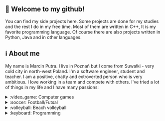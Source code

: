 ## :wave: Welcome to my github!
You can find my side projects here. Some projects are done for my studies and the rest I do in my free time.
Most of them are written in C++, It is my favorite programming language.
Of course there are also projects written in Python, Java and in other languages.

## :information_source: About me 
My name is Marcin Putra. I live in Poznań but I come from Suwałki - very cold city in north-west Poland.
I'm a software engineer, student and teacher.
I am a positive, chatty and extroverted person who is very ambitious. I love working in a team and compete with others.
I've tried a lot of things in my life and I have many passions:
<details>
<summary>:video_game: Computer games</summary>
I received my first computer for Christmas in 2004, in the same time I got the Techland game "Pet Racer".
I immediately fell in love with games and I spent whole days in the map editors of various games.
To this day, I love playing and creating games, so from time to time I take part in Game Jam competitions.
</details>

<details>
<summary>:soccer: Football/Futsal</summary>
My dad gave me this passion and I've been training football as a goalkeeper since I remember.
During my studies, I gave up playing in the club but I still play football with friends.
</details>

<details>
<summary>:volleyball: Beach volleyball</summary>
The second sports passion appeared in high school, my best friend invited me to play during the holidays and I really liked it. 
I'm very tall so I made a lot of progress at the beginning. I love going to tournaments and competing with others.
</details>

<details>
<summary>:keyboard: Programming</summary>
The last but not least passion is programming. I wrote first "Hello World" in C++ in 2015.
It turned out that writing code is very satisfied and understanding it came very easily to me.
I started writing more and more and then I decided to study computer science.
</details>

<!--
**Putrus/putrus** is a ✨ _special_ ✨ repository because its `README.md` (this file) appears on your GitHub profile.

Here are some ideas to get you started:

- 🔭 I’m currently working on ...
- 🌱 I’m currently learning ...
- 👯 I’m looking to collaborate on ...
- 🤔 I’m looking for help with ...
- 💬 Ask me about ...
- 📫 How to reach me: ...
- 😄 Pronouns: ...
- ⚡ Fun fact: ...
-->
